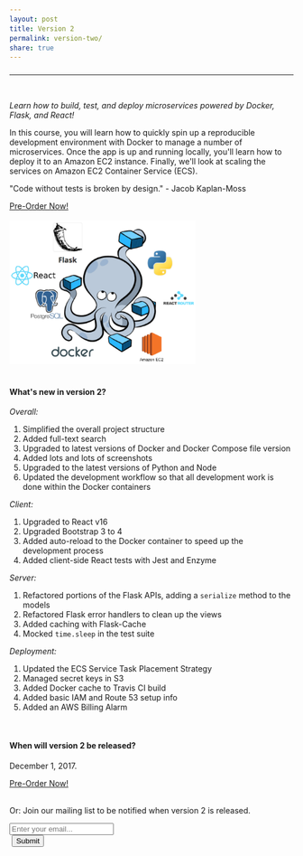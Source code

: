 ```yaml
---
layout: post
title: Version 2
permalink: version-two/
share: true
---
```


<h3></h3>
<hr><br>

<p><em>Learn how to build, test, and deploy microservices powered by Docker, Flask, and React!</em></p>

<p>In this course, you will learn how to quickly spin up a reproducible development environment with Docker to manage a number of microservices. Once the app is up and running locally, you'll learn how to deploy it to an Amazon EC2 instance. Finally, we'll look at scaling the services on Amazon EC2 Container Service (ECS).</p>

<p>"Code without tests is broken by design." - Jacob Kaplan-Moss</p>

<div>
  <a class="waves-effect waves-light red darken-1 center-align btn-large" href="https://gum.co/flask">Pre-Order Now!</a>
</div>

<br>

<div style="text-align:left;">
  <img src="/assets/img/flask-tdd-logo-part3.png" style="max-width: 100%; border:0; box-shadow: none;" alt="flask tdd logo">
</div>

<br>

#### What's new in version 2?

*Overall:*

1. Simplified the overall project structure
1. Added full-text search
1. Upgraded to latest versions of Docker and Docker Compose file version
1. Added lots and lots of screenshots
1. Upgraded to the latest versions of Python and Node
1. Updated the development workflow so that all development work is done within the Docker containers

*Client:*

1. Upgraded to React v16
1. Upgraded Bootstrap 3 to 4
1. Added auto-reload to the Docker container to speed up the development process
1. Added client-side React tests with Jest and Enzyme

*Server:*

1. Refactored portions of the Flask APIs, adding a `serialize` method to the models
1. Refactored Flask error handlers to clean up the views
1. Added caching with Flask-Cache
1. Mocked `time.sleep` in the test suite

*Deployment:*

1. Updated the ECS Service Task Placement Strategy
1. Managed secret keys in S3
1. Added Docker cache to Travis CI build
1. Added basic IAM and Route 53 setup info
1. Added an AWS Billing Alarm

<br>

#### When will version 2 be released?

December 1, 2017.

<div>
  <a class="waves-effect waves-light red darken-1 center-align btn-large" href="https://gum.co/flask">Pre-Order Now!</a>
</div>

<br>

Or: Join our mailing list to be notified when version 2 is released.

<form action="//RealPython.us5.list-manage.com/subscribe/post?u=9fd10a451eec3ca6b2855ab2c&amp;id=801201b3a9" method="post" id="mc-embedded-subscribe-form" name="mc-embedded-subscribe-form" class="validate" target="_blank" novalidate>
<div class="row">
<div class="input-field col s6">
<input placeholder="Enter your email..." id="first_name" type="email" name="EMAIL">
</div>
<div class="col s2">
&nbsp;<button class="btn waves-effect waves-light" type="submit" name="action">Submit</button>
</div>
</div>
</form>
